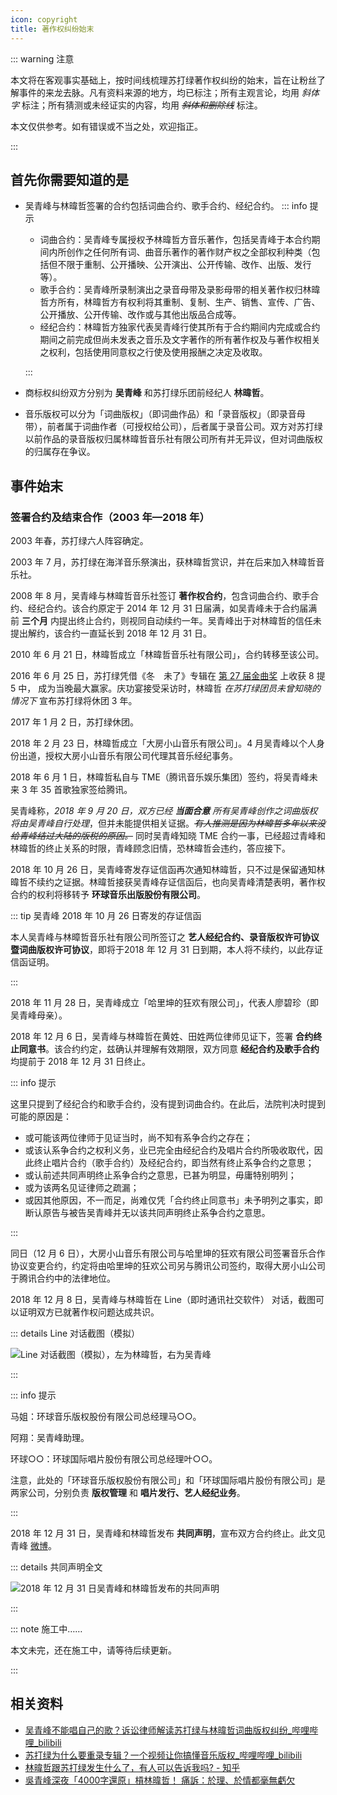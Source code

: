 ```yaml
---
icon: copyright
title: 著作权纠纷始末
---
```


::: warning 注意

本文将在客观事实基础上，按时间线梳理苏打绿著作权纠纷的始末，旨在让粉丝了解事件的来龙去脉。凡有资料来源的地方，均已标注；所有主观言论，均用 *斜体字* 标注；所有猜测或未经证实的内容，均用 *~~斜体和删除线~~* 标注。

本文仅供参考。如有错误或不当之处，欢迎指正。

:::

## 首先你需要知道的是

- 吴青峰与林暐哲签署的合约包括词曲合约、歌手合约、经纪合约。
  ::: info 提示

  - 词曲合约：吴青峰专属授权予林暐哲方音乐著作，包括吴青峰于本合约期间内所创作之任何所有词、曲音乐著作的著作财产权之全部权利种类（包括但不限于重制、公开播映、公开演出、公开传输、改作、出版、发行等）。
  - 歌手合约：吴青峰所录制演出之录音母带及录影母带的相关著作权归林暐哲方所有，林暐哲方有权利将其重制、复制、生产、销售、宣传、广告、公开播放、公开传输、改作或与其他出版品合成等。
  - 经纪合约：林暐哲方独家代表吴青峰行使其所有于合约期间内完成或合约期间之前完成但尚未发表之音乐及文字著作的所有著作权及与著作权相关之权利，包括使用同意权之行使及使用报酬之决定及收取。

  :::
- 商标权纠纷双方分别为 **吴青峰** 和苏打绿乐团前经纪人 **林暐哲**。
- 音乐版权可以分为「词曲版权」（即词曲作品）和「录音版权」（即录音母带），前者属于词曲作者（可授权给公司），后者属于录音公司。双方对苏打绿以前作品的录音版权归属林暐哲音乐社有限公司所有并无异议，但对词曲版权的归属存在争议。

## 事件始末

### 签署合约及结束合作（2003 年—2018 年）

2003 年春，苏打绿六人阵容确定。

2003 年 7 月，苏打绿在海洋音乐祭演出，获林暐哲赏识，并在后来加入林暐哲音乐社。

2008 年 8 月，吴青峰与林暐哲音乐社签订 **著作权合约**，包含词曲合约、歌手合约、经纪合约。该合约原定于 2014 年 12 月 31 日届满，如吴青峰未于合约届满前 **三个月** 内提出终止合约，则视同自动续约一年。吴青峰出于对林暐哲的信任未提出解约，该合约一直延长到 2018 年 12 月 31 日。

2010 年 6 月 21 日，林暐哲成立「林暐哲音乐社有限公司」，合约转移至该公司。

2016 年 6 月 25 日，苏打绿凭借《冬　未了》专辑在 [第 27 届金曲奖](/wiki/works/GMA#第-27-届金曲奖-2016-6-25) 上收获 8 提 5 中， 成为当晚最大赢家。庆功宴接受采访时，林暐哲 *在苏打绿团员未曾知晓的情况下* 宣布苏打绿将休团 3 年。

2017 年 1 月 2 日，苏打绿休团。

2018 年 2 月 23 日，林暐哲成立「大房小山音乐有限公司」。4 月吴青峰以个人身份出道，授权大房小山音乐有限公司代理其音乐经纪事务。

2018 年 6 月 1 日，林暐哲私自与 TME（腾讯音乐娱乐集团）签约，将吴青峰未来 3 年 35 首歌独家签给腾讯。

吴青峰称，*2018 年 9 月 20 日，双方已经 **当面合意** 所有吴青峰创作之词曲版权将由吴青峰自行处理*，但并未能提供相关证据。*~~有人推测是因为林暐哲多年以来没给青峰结过大陆的版税的原因。~~* 同时吴青峰知晓 TME 合约一事，已经超过青峰和林暐哲的终止关系的时限，青峰顾念旧情，恐林暐哲会违约，答应接下。

2018 年 10 月 26 日，吴青峰寄发存证信函再次通知林暐哲，只不过是保留通知林暐哲不续约之证据。林暐哲接获吴青峰存证信函后，也向吴青峰清楚表明，著作权合约的权利将移转予 **环球音乐出版股份有限公司**。

::: tip 吴青峰 2018 年 10 月 26 日寄发的存证信函

本人吴青峰与林暲哲音乐社有限公司所签订之 **艺人经纪合约、录音版权许可协议暨词曲版权许可协议**，即将于2018 年 12 月 31 日到期，本人将不续约，以此存证信函证明。

:::



2018 年 11 月 28 日，吴青峰成立「哈里坤的狂欢有限公司」，代表人廖碧珍（即吴青峰母亲）。

2018 年 12 月 6 日，吴青峰与林暐哲在黄姓、田姓两位律师见证下，签署 **合约终止同意书**。该合约约定，兹确认并理解有效期限，双方同意 **经纪合约及歌手合约** 均提前于 2018 年 12 月 31 日终止。

::: info 提示

这里只提到了经纪合约和歌手合约，没有提到词曲合约。在此后，法院判决时提到可能的原因是：

- 或可能该两位律师于见证当时，尚不知有系争合约之存在；
- 或该认系争合约之权利义务，业已完全由经纪合约及唱片合约所吸收取代，因此终止唱片合约（歌手合约）及经纪合约，即当然有终止系争合约之意思； 
- 或认前述共同声明终止系争合约之意思，已甚为明显，毋庸特别明列；
- 或为该两名见证律师之疏漏； 
- 或因其他原因，不一而足，尚难仅凭「合约终止同意书」未予明列之事实，即断认原告与被告吴青峰并无以该共同声明终止系争合约之意思。
  
:::

同日（12 月 6 日），大房小山音乐有限公司与哈里坤的狂欢有限公司签署音乐合作协议变更合约，约定将由哈里坤的狂欢公司另与腾讯公司签约，取得大房小山公司于腾讯合约中的法律地位。

2018 年 12 月 8 日，吴青峰与林暐哲在 Line（即时通讯社交软件） 对话，截图可以证明双方已就著作权问题达成共识。

::: details Line 对话截图（模拟）

![Line 对话截图（模拟），左为林暐哲，右为吴青峰
](https://cdn.jsdelivr.net/gh/kaluojushi/sodaguide@picbed/start/sodagreen/copyright/line2018.jpg)

:::

::: info 提示

马姐：环球音乐版权股份有限公司总经理马○○。

阿翔：吴青峰助理。

环球○○：环球国际唱片股份有限公司总经理叶○○。

注意，此处的「环球音乐版权股份有限公司」和「环球国际唱片股份有限公司」是两家公司，分别负责 **版权管理** 和 **唱片发行、艺人经纪业务**。

:::

2018 年 12 月 31 日，吴青峰和林暐哲发布 **共同声明**，宣布双方合约终止。此文见青峰 [微博](https://weibo.com/1822796164/H9LRIgKJf)。

::: details 共同声明全文

![2018 年 12 月 31 日吴青峰和林暐哲发布的共同声明](https://cdn.jsdelivr.net/gh/kaluojushi/sodaguide@picbed/start/sodagreen/trademark/declare2018.jpg)

:::

::: note 施工中……

本文未完，还在施工中，请等待后续更新。

:::







## 相关资料

- [吴青峰不能唱自己的歌？诉讼律师解读苏打绿与林暐哲词曲版权纠纷_哔哩哔哩_bilibili](https://www.bilibili.com/video/BV1fb411Z7jK/)
- [苏打绿为什么要重录专辑？一个视频让你搞懂音乐版权_哔哩哔哩_bilibili](https://www.bilibili.com/video/BV1Ds4y1n74K/)
- [林暐哲跟苏打绿发生什么了，有人可以告诉我吗? - 知乎](https://www.zhihu.com/question/329558122)
- [吳青峰深夜「4000字還原」槓林暐哲！ 痛訴：於理、於情都毫無虧欠](https://tw.news.yahoo.com/%E5%90%B3%E9%9D%92%E5%B3%B0%E6%B7%B1%E5%A4%9C-4000%E5%AD%97%E9%82%84%E5%8E%9F-%E6%A7%93%E6%9E%97%E6%9A%90%E5%93%B2-%E7%97%9B%E8%A8%B4-%E6%96%BC%E7%90%86-232654318.html)
